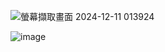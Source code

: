 ![螢幕擷取畫面 2024-12-11 013924](https://github.com/user-attachments/assets/29c65785-db0f-4ff3-b886-01bfd45c095a)


![image](https://github.com/user-attachments/assets/34f1a181-2a44-4eae-be75-bd51a7baf508)
